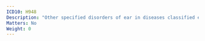 ```yaml
---
ICD10: H948
Description: "Other specified disorders of ear in diseases classified elsewhere"
Matters: No
Weight: 0
---
```


